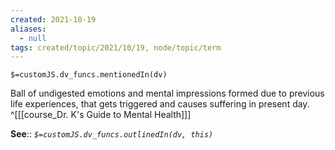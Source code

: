 ```yaml
---
created: 2021-10-19
aliases:
  - null
tags: created/topic/2021/10/19, node/topic/term
---
```

`$=customJS.dv_funcs.mentionedIn(dv)`

Ball of undigested emotions and mental impressions formed due to previous life experiences, that gets triggered and causes suffering in present day.
 ^[[[course_Dr. K's Guide to Mental Health]]]

**See**::
*`$=customJS.dv_funcs.outlinedIn(dv, this)`*
